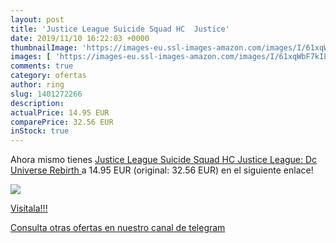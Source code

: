```yaml
---
layout: post
title: 'Justice League Suicide Squad HC  Justice'
date: 2019/11/10 16:22:03 +0000
thumbnailImage: 'https://images-eu.ssl-images-amazon.com/images/I/61xqWbF7kIL._SL200_.jpg'
images: [ 'https://images-eu.ssl-images-amazon.com/images/I/61xqWbF7kIL._SL200_.jpg' ]
comments: true
category: ofertas
author: ring
slug: 1401272266
description:
actualPrice: 14.95 EUR
comparePrice: 32.56 EUR
inStock: true
---
```


Ahora mismo tienes [Justice League Suicide Squad HC  Justice League: Dc Universe Rebirth ](https://www.amazon.com/dp/1401272266/?tag=redken08-20) a 14.95 EUR (original: 32.56 EUR) en el siguiente enlace!

[![](https://images-eu.ssl-images-amazon.com/images/I/61xqWbF7kIL._SL200_.jpg)](https://www.amazon.com/dp/1401272266/?tag=redken08-20)

[Visítala!!!](https://www.amazon.com/dp/1401272266/?tag=redken08-20)

[Consulta otras ofertas en nuestro canal de telegram](https://t.me/s/ofertas25)
